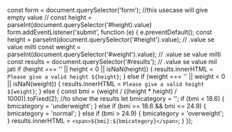const form = document.querySelector('form');
//this usecase will give empty value
// const height = parseInt(document.querySelector('#height).value)
form.addEventListener('submit', function (e) {
  e.preventDefault();
  const height = parseInt(document.querySelector('#height').value); // .value se value milti
  const weight = parseInt(document.querySelector('#weight').value); // .value se value milti
  const results = document.querySelector('#results'); // .value se value mil jati
  if (height === '' || height < 0 || isNaN(height)) {
    results.innerHTML = `Please give a valid height ${height}`;
  } else if (weight === '' || weight < 0 || isNaN(weight)) {
    results.innerHTML = `Please give a valid height ${weight}`;
  } else {
    const bmi = (weight / ((height * height) / 1000)).toFixed(2);
    //to show the results
    let bmicategory = '';
    if (bmi < 18.6) {
      bmicategory = 'underweight';
    } else if (bmi >= 18.6 && bmi <= 24.9) {
      bmicategory = 'normal';
    } else if (bmi > 24.9) {
      bmicategory = 'overweight';
    }
    results.innerHTML = `<span>${bmi}:${bmicategory}</span>`;
  }
});
